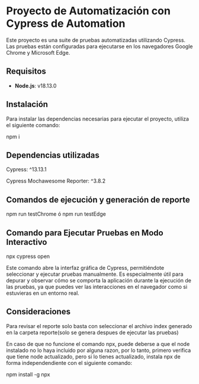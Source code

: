# Proyecto de Automatización con Cypress de Automation

Este proyecto es una suite de pruebas automatizadas utilizando Cypress. Las pruebas están configuradas para ejecutarse en los navegadores Google Chrome y Microsoft Edge.

## Requisitos

- **Node.js**: v18.13.0

## Instalación

Para instalar las dependencias necesarias para ejecutar el proyecto, utiliza el siguiente comando:

npm i

## Dependencias utilizadas 

Cypress: ^13.13.1

Cypress Mochawesome Reporter: ^3.8.2

## Comandos de ejecución y generación de reporte

npm run testChrome
ó
npm run testEdge

## Comando para Ejecutar Pruebas en Modo Interactivo

npx cypress open

Este comando abre la interfaz gráfica de Cypress, permitiéndote seleccionar y ejecutar pruebas manualmente. Es especialmente útil para depurar y observar cómo se comporta la aplicación durante la ejecución de las pruebas, ya que puedes ver las interacciones en el navegador como si estuvieras en un entorno real.

## Consideraciones

Para revisar el reporte solo basta con seleccionar el archivo index generado en la carpeta reporte(solo se genera despues de ejecutar las pruebas)

En caso de que no funcione el comando npx, puede deberse a que el node instalado no lo haya incluido por alguna razon, por lo tanto, primero verifica que tiene node actualizado, pero si lo tienes actualizado, instala npx de forma independendiente con el siguiente comando:

npm install -g npx

